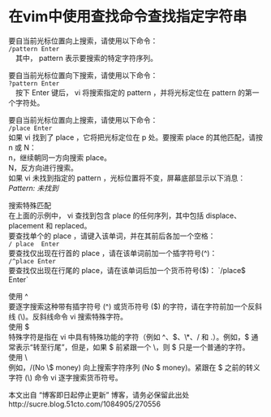 # 在vim中使用查找命令查找指定字符串

要自当前光标位置向上搜索，请使用以下命令：      
`/pattern Enter`    
&emsp;其中， pattern 表示要搜索的特定字符序列。     
    
要自当前光标位置向下搜索，请使用以下命令：     
`?pattern Enter`    
&emsp;按下 Enter 键后， vi 将搜索指定的 pattern ，并将光标定位在 pattern 的第一个字符处。    
  
要自当前光标位置向上搜索，请使用以下命令：      
`/place Enter`    
  如果 vi 找到了 place ，它将把光标定位在 p 处。要搜索 place 的其他匹配，请按 n 或 N：    
    n，继续朝同一方向搜索 place。     
    N，反方向进行搜索。    
  如果 vi 未找到指定的 pattern ，光标位置将不变，屏幕底部显示以下消息：   
  *Pattern:   未找到*    

搜索特殊匹配     
  在上面的示例中， vi 查找到包含 place 的任何序列，其中包括 displace、placement 和 replaced。   
  要查找单个的 place ，请键入该单词，并在其前后各加一个空格：   
    `/ place  Enter`   
  要查找仅出现在行首的 place ，请在该单词前加一个插字符号(^)：   
    `/^place Enter`        
  要查找仅出现在行尾的   place，请在该单词后加一个货币符号($)：     
    `/place$ Enter`   
       
使用  ^   
    要逐字搜索这种带有插字符号 (^) 或货币符号 ($) 的字符，请在字符前加一个反斜线 (\\)。反斜线命令 vi 搜索特殊字符。   
使用 $   
    特殊字符是指在 vi 中具有特殊功能的字符（例如   ^、$、\*、/   和   .）。例如，$ 通常表示“转至行尾”，但是，如果   $   前紧跟一个   \\，则   $   只是一个普通的字符。   
使用 \\    
    例如，/(No   \\$   money)   向上搜索字符序列   (No   $   money)。紧跟在   $   之前的转义字符   (\\)   命令   vi   逐字搜索货币符号。  
  
本文出自 “博客即日起停止更新” 博客，请务必保留此出处http://sucre.blog.51cto.com/1084905/270556